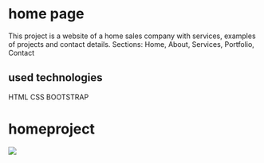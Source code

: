 <h1>home page</h1>
  
This project is a website of a home sales company with services, examples of projects and contact details.
Sections:  Home, About, Services, Portfolio, Contact 

<h2>used technologies</h2>

HTML
CSS 
BOOTSTRAP



<h1>homeproject</h1>
<img src="./img/home project.gif">
